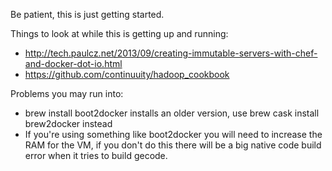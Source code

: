 Be patient, this is just getting started.

Things to look at while this is getting up and running:

* http://tech.paulcz.net/2013/09/creating-immutable-servers-with-chef-and-docker-dot-io.html
* https://github.com/continuuity/hadoop_cookbook


Problems you may run into:

* brew install boot2docker installs an older version, use brew cask install brew2docker instead
* If you're using something like boot2docker you will need to increase the RAM for the VM, if you don't do this there will be a big native code build error when it tries to build gecode.

